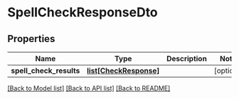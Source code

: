 # SpellCheckResponseDto

## Properties
Name | Type | Description | Notes
------------ | ------------- | ------------- | -------------
**spell_check_results** | [**list[CheckResponse]**](CheckResponse.md) |  | [optional] 

[[Back to Model list]](../README.md#documentation-for-models) [[Back to API list]](../README.md#documentation-for-api-endpoints) [[Back to README]](../README.md)

